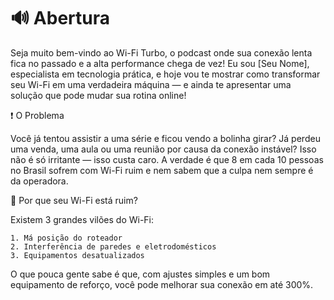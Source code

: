 # 🔊 Abertura

Seja muito bem-vindo ao Wi-Fi Turbo, o podcast onde sua conexão lenta fica no passado e a alta performance chega de vez! Eu sou [Seu Nome], especialista em tecnologia prática, e hoje vou te mostrar como transformar seu Wi-Fi em uma verdadeira máquina — e ainda te apresentar uma solução que pode mudar sua rotina online!

❗ O Problema

Você já tentou assistir a uma série e ficou vendo a bolinha girar? Já perdeu uma venda, uma aula ou uma reunião por causa da conexão instável? Isso não é só irritante — isso custa caro. A verdade é que 8 em cada 10 pessoas no Brasil sofrem com Wi-Fi ruim e nem sabem que a culpa nem sempre é da operadora.

📶 Por que seu Wi-Fi está ruim?

Existem 3 grandes vilões do Wi-Fi:

    1. Má posição do roteador
    2. Interferência de paredes e eletrodomésticos
    3. Equipamentos desatualizados

O que pouca gente sabe é que, com ajustes simples e um bom equipamento de reforço, você pode melhorar sua conexão em até 300%.
